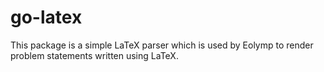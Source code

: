 # go-latex

This package is a simple LaTeX parser which is used by Eolymp to render problem statements written using LaTeX.
